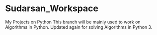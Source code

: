 # Sudarsan_Workspace
My Projects on Python
This branch will be mainly used to work on Algorithms in Python.
Updated again for solving Algorithms in Python 3.
